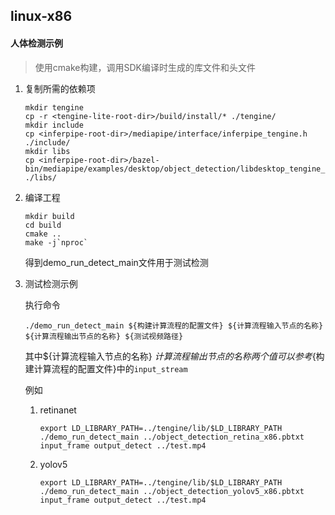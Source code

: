 ## linux-x86

#### 人体检测示例

> 使用cmake构建，调用SDK编译时生成的库文件和头文件

1. 复制所需的依赖项

   ```
   mkdir tengine
   cp -r <tengine-lite-root-dir>/build/install/* ./tengine/
   mkdir include
   cp <inferpipe-root-dir>/mediapipe/interface/inferpipe_tengine.h ./include/
   mkdir libs
   cp <inferpipe-root-dir>/bazel-bin/mediapipe/examples/desktop/object_detection/libdesktop_tengine_calculators.so ./libs/
   ```

2. 编译工程

   ```
   mkdir build
   cd build
   cmake ..
   make -j`nproc`
   ```

   得到demo_run_detect_main文件用于测试检测

3. 测试检测示例

   执行命令

    ```
   ./demo_run_detect_main ${构建计算流程的配置文件} ${计算流程输入节点的名称} ${计算流程输出节点的名称} ${测试视频路径}
    ```

   其中${计算流程输入节点的名称} ${计算流程输出节点的名称}两个值可以参考${构建计算流程的配置文件}中的`input_stream`

   例如

   1. retinanet

      ```
      export LD_LIBRARY_PATH=../tengine/lib/$LD_LIBRARY_PATH
      ./demo_run_detect_main ../object_detection_retina_x86.pbtxt input_frame output_detect ../test.mp4
      ```
   
   2. yolov5
   
      ```
      export LD_LIBRARY_PATH=../tengine/lib/$LD_LIBRARY_PATH
      ./demo_run_detect_main ../object_detection_yolov5_x86.pbtxt input_frame output_detect ../test.mp4
      ```
      
      